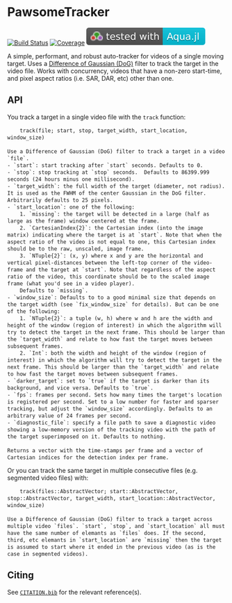 # PawsomeTracker

[![Build Status](https://github.com/yakir12/PawsomeTracker.jl/actions/workflows/CI.yml/badge.svg?branch=main)](https://github.com/yakir12/PawsomeTracker.jl/actions/workflows/CI.yml?query=branch%3Amain)
[![Coverage](https://codecov.io/gh/yakir12/PawsomeTracker.jl/branch/main/graph/badge.svg)](https://codecov.io/gh/yakir12/PawsomeTracker.jl)
[![Aqua](https://raw.githubusercontent.com/JuliaTesting/Aqua.jl/master/badge.svg)](https://github.com/JuliaTesting/Aqua.jl)

A simple, performant, and robust auto-tracker for videos of a single moving target. Uses a [Difference of Gaussian (DoG)](https://en.wikipedia.org/wiki/Difference_of_Gaussians) filter to track the target in the video file. Works with concurrency, videos that have a non-zero start-time, and pixel aspect ratios (i.e. SAR, DAR, etc) other than one.

## API

You track a target in a single video file with the `track` function:
```
    track(file; start, stop, target_width, start_location, window_size)

Use a Difference of Gaussian (DoG) filter to track a target in a video `file`. 
- `start`: start tracking after `start` seconds. Defaults to 0.
- `stop`: stop tracking at `stop` seconds.  Defaults to 86399.999 seconds (24 hours minus one millisecond).
- `target_width`: the full width of the target (diameter, not radius). It is used as the FWHM of the center Gaussian in the DoG filter. Arbitrarily defaults to 25 pixels.
- `start_location`: one of the following:
    1. `missing`: the target will be detected in a large (half as large as the frame) window centered at the frame.
    2. `CartesianIndex{2}`: the Cartesian index (into the image matrix) indicating where the target is at `start`. Note that when the aspect ratio of the video is not equal to one, this Cartesian index should be to the raw, unscaled, image frame.
    3. `NTuple{2}`: (x, y) where x and y are the horizontal and vertical pixel-distances between the left-top corner of the video-frame and the target at `start`. Note that regardless of the aspect ratio of the video, this coordinate should be to the scaled image frame (what you'd see in a video player).
    Defaults to `missing`.
- `window_size`: Defaults to to a good minimal size that depends on the target width (see `fix_window_size` for details). But can be one of the following:
    1. `NTuple{2}`: a tuple (w, h) where w and h are the width and height of the window (region of interest) in which the algorithm will try to detect the target in the next frame. This should be larger than the `target_width` and relate to how fast the target moves between subsequent frames. 
    2. `Int`: both the width and height of the window (region of interest) in which the algorithm will try to detect the target in the next frame. This should be larger than the `target_width` and relate to how fast the target moves between subsequent frames. 
- `darker_target`: set to `true` if the target is darker than its background, and vice versa. Defaults to `true`.
- `fps`: frames per second. Sets how many times the target's location is registered per second. Set to a low number for faster and sparser tracking, but adjust the `window_size` accordingly. Defaults to an arbitrary value of 24 frames per second.
- `diagnostic_file`: specify a file path to save a diagnostic video showing a low-memory version of the tracking video with the path of the target superimposed on it. Defaults to nothing.

Returns a vector with the time-stamps per frame and a vector of Cartesian indices for the detection index per frame.
```
Or you can track the same target in multiple consecutive files (e.g. segmented video files) with:
```
    track(files::AbstractVector; start::AbstractVector, stop::AbstractVector, target_width, start_location::AbstractVector, window_size)

Use a Difference of Gaussian (DoG) filter to track a target across multiple video `files`. `start`, `stop`, and `start_location` all must have the same number of elemants as `files` does. If the second, third, etc elemants in `start_location` are `missing` then the target is assumed to start where it ended in the previous video (as is the case in segmented videos).
```

## Citing

See [`CITATION.bib`](CITATION.bib) for the relevant reference(s).
